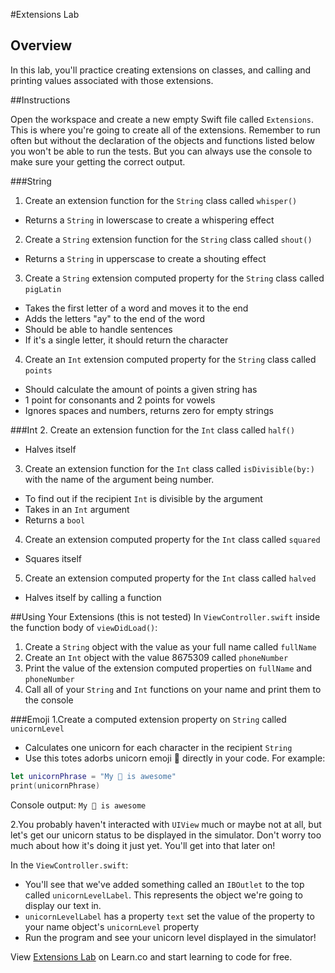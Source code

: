 #Extensions Lab 

## Overview

In this lab, you'll practice creating extensions on classes, and calling and printing values associated with those extensions. 

##Instructions

Open the workspace and create a new empty Swift file called ```Extensions```. This is where you're going to create all of the extensions. Remember to run often but without the declaration of the objects and functions listed below you won't be able to run the tests. But you can always use the console to make sure your getting the correct output. 

###String
1. Create an extension function for the ```String``` class called ```whisper()```
  * Returns a ```String``` in lowerscase to create a whispering effect
2. Create a ```String``` extension function for the ```String``` class called ```shout()```
  * Returns a ```String``` in upperscase to create a shouting effect
3. Create a ```String``` extension computed property for the ```String``` class called ```pigLatin```
  * Takes the first letter of a word and moves it to the end 
  * Adds the letters "ay" to the end of the word
  * Should be able to handle sentences
  * If it's a single letter, it should return the character
4. Create an ```Int``` extension computed property for the ```String``` class called ```points``` 
  * Should calculate the amount of points a given string has
  * 1 point for consonants and 2 points for vowels
  * Ignores spaces and numbers, returns zero for empty strings

###Int
2. Create an extension function for the ```Int``` class called ```half()```
  * Halves itself
3. Create an extension function for the ```Int``` class called ```isDivisible(by:)``` with the name of the argument being number.
  * To find out if the recipient ```Int``` is divisible by the argument
  * Takes in an ```Int``` argument 
  * Returns a ```bool```
4. Create an extension computed property for the ```Int``` class called ```squared```
  * Squares itself
5. Create an extension computed property for the ```Int``` class called ```halved```
  * Halves itself by calling a function

##Using Your Extensions (this is not tested)
In ```ViewController.swift``` inside the function body of ```viewDidLoad()```:

1. Create a ```String``` object with the value as your full name called ```fullName``` 
3. Create an ```Int``` object with the value 8675309 called ```phoneNumber```
3. Print the value of the extension computed properties on ```fullName``` and ```phoneNumber```
4. Call all of your ```String``` and ```Int``` functions on your name and print them to the console

###Emoji
1.Create a computed extension property on ```String``` called ```unicornLevel```

  * Calculates one unicorn for each character in the recipient ```String```
  * Use this totes adorbs unicorn emoji 🦄 directly in your code. For example:
  
```swift
let unicornPhrase = "My 🦄 is awesome"
print(unicornPhrase)
```

Console output: ```My 🦄 is awesome```


2.You probably haven't interacted with ```UIView``` much or maybe not at all, but let's get our unicorn status to be displayed in the simulator. Don't worry too much about how it's doing it just yet. You'll get into that later on!

In the ```ViewController.swift```:

* You'll see that we've added something called an ```IBOutlet``` to the top called ```unicornLevelLabel```. This represents the object we're going to display our text in.
*  ```unicornLevelLabel``` has a property ```text``` set the value of the property to your name object's ```unicornLevel``` property
*  Run the program and see your unicorn level displayed in the simulator!

<p class='util--hide'>View <a href='https://learn.co/lessons/swift-extensions-lab'>Extensions Lab</a> on Learn.co and start learning to code for free.</p>
